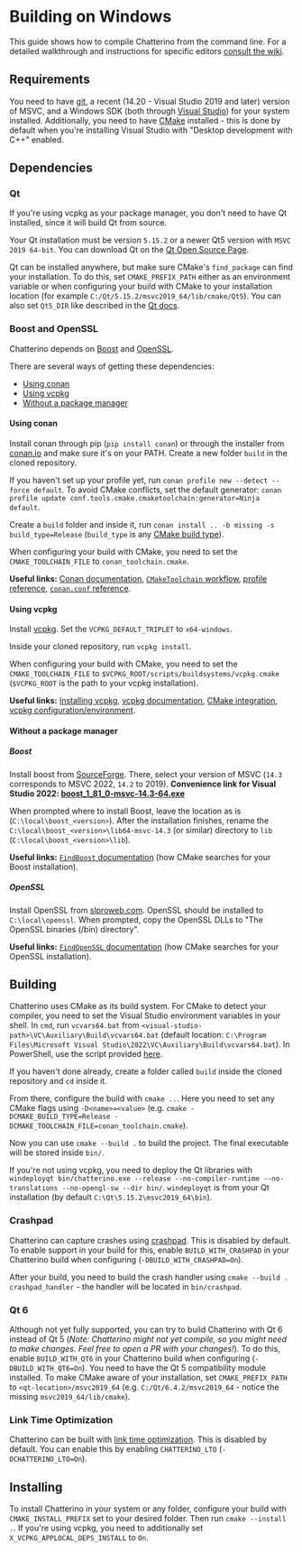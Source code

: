 # Building on Windows

This guide shows how to compile Chatterino from the command line.
For a detailed walkthrough and instructions for specific editors [consult the wiki](https://wiki.chatterino.com/).

## Requirements

You need to have [git](https://git-scm.com/), a recent (14.20 - Visual Studio 2019 and later) version of MSVC, and a Windows SDK (both through [Visual Studio](https://visualstudio.microsoft.com/downloads/)) for your system installed. Additionally, you need to have [CMake](https://cmake.org/) installed - this is done by default when you're installing Visual Studio with "Desktop development with C++" enabled.

## Dependencies

### Qt

If you're using vcpkg as your package manager, you don't need to have Qt installed, since it will build Qt from source.

Your Qt installation must be version `5.15.2` or a newer Qt5 version with `MSVC 2019 64-bit`.
You can download Qt on the [Qt Open Source Page](https://www.qt.io/download-open-source).

Qt can be installed anywhere, but make sure CMake's `find_package` can find your installation.
To do this, set `CMAKE_PREFIX_PATH` either as an environment variable or when configuring your build with CMake
to your installation location (for example `C:/Qt/5.15.2/msvc2019_64/lib/cmake/Qt5`).
You can also set `Qt5_DIR` like described in the [Qt docs](https://doc.qt.io/qt-5/cmake-get-started.html).

### Boost and OpenSSL

Chatterino depends on [Boost](https://www.boost.org) and [OpenSSL](https://www.openssl.org).

There are several ways of getting these dependencies:

- [Using conan](#using-conan)
- [Using vcpkg](#using-vcpkg)
- [Without a package manager](#without-a-package-manager)

#### Using conan

Install conan through pip (`pip install conan`) or through the installer from [conan.io](https://conan.io/downloads.html) and make sure it's on your PATH.
Create a new folder `build` in the cloned repository.

If you haven't set up your profile yet, run `conan profile new --detect --force default`.
To avoid CMake conflicts, set the default generator: `conan profile update conf.tools.cmake.cmaketoolchain:generator=Ninja default`.

Create a `build` folder and inside it, run `conan install .. -b missing -s build_type=Release` (`build_type` is any [CMake build type](https://cmake.org/cmake/help/latest/variable/CMAKE_BUILD_TYPE.html)).

When configuring your build with CMake, you need to set the `CMAKE_TOOLCHAIN_FILE` to `conan_toolchain.cmake`.

**Useful links:** [Conan documentation](https://docs.conan.io), [`CMakeToolchain` workflow](https://docs.conan.io/en/latest/reference/conanfile/tools/cmake/cmaketoolchain.html#using-the-toolchain-in-developer-flow), [profile reference](https://docs.conan.io/en/latest/reference/profiles.html), [`conan.conf` reference](https://docs.conan.io/en/latest/reference/config_files/conan.conf.html).

#### Using vcpkg

Install [vcpkg](https://vcpkg.io/). Set the `VCPKG_DEFAULT_TRIPLET` to `x64-windows`.

Inside your cloned repository, run `vcpkg install`.

When configuring your build with CMake, you need to set the `CMAKE_TOOLCHAIN_FILE` to `$VCPKG_ROOT/scripts/buildsystems/vcpkg.cmake` (`$VCPKG_ROOT` is the path to your vcpkg installation).

**Useful links:** [Installing vcpkg](https://vcpkg.io/en/getting-started.html), [vcpkg documentation](https://vcpkg.io/en/docs/README.html), [CMake integration](https://vcpkg.io/en/docs/users/buildsystems/cmake-integration.html), [vcpkg configuration/environment](https://vcpkg.io/en/docs/users/config-environment.html).

#### Without a package manager

##### Boost

Install boost from [SourceForge](https://sourceforge.net/projects/boost/files/boost-binaries/).
There, select your version of MSVC (`14.3` corresponds to MSVC 2022, `14.2` to 2019).
**Convenience link for Visual Studio 2022: [boost_1_81_0-msvc-14.3-64.exe](https://sourceforge.net/projects/boost/files/boost-binaries/1.81.0/boost_1_81_0-msvc-14.3-64.exe/download)**

When prompted where to install Boost, leave the location as is (`C:\local\boost_<version>`).
After the installation finishes, rename the `C:\local\boost_<version>\lib64-msvc-14.3` (or similar) directory to `lib` (`C:\local\boost_<version>\lib`).

**Useful links:** [`FindBoost` documentation](https://cmake.org/cmake/help/latest/module/FindBoost.html) (how CMake searches for your Boost installation).

##### OpenSSL

Install OpenSSL from [slproweb.com](https://slproweb.com/download/Win64OpenSSL-1_1_1s.exe).
OpenSSL should be installed to `C:\local\openssl`. When prompted, copy the OpenSSL DLLs to "The OpenSSL binaries (/bin) directory".

**Useful links:** [`FindOpenSSL` documentation](https://cmake.org/cmake/help/latest/module/FindOpenSSL.html) (how CMake searches for your OpenSSL installation).

## Building

Chatterino uses CMake as its build system. For CMake to detect your compiler, you need to set the Visual Studio environment variables in your shell.
In `cmd`, run `vcvars64.bat` from `<visual-studio-path>\VC\Auxiliary\Build\vcvars64.bat` (default location: `C:\Program Files\Microsoft Visual Studio\2022\VC\Auxiliary\Build\vcvars64.bat`).
In PowerShell, use the script provided [here](https://gist.github.com/Nerixyz/4b75418a3fc9be504a281dcd71875c0c).

If you haven't done already, create a folder called `build` inside the cloned repository and `cd` inside it.

From there, configure the build with `cmake ..`. Here you need to set any CMake flags using `-D<name>=<value>` (e.g. `cmake -DCMAKE_BUILD_TYPE=Release -DCMAKE_TOOLCHAIN_FILE=conan_toolchain.cmake`).

Now you can use `cmake --build .` to build the project. The final executable will be stored inside `bin/`.

If you're not using vcpkg, you need to deploy the Qt libraries with `windeployqt bin/chatterino.exe --release --no-compiler-runtime --no-translations --no-opengl-sw --dir bin/`. `windeployqt` is from your Qt installation (by default `C:\Qt\5.15.2\msvc2019_64\bin`).

### Crashpad

Chatterino can capture crashes using [crashpad](https://chromium.googlesource.com/crashpad/crashpad). This is disabled by default. To enable support in your build for this, enable `BUILD_WITH_CRASHPAD` in your Chatterino build when configuring (`-DBUILD_WITH_CRASHPAD=On`).

After your build, you need to build the crash handler using `cmake --build . crashpad_handler` - the handler will be located in `bin/crashpad`.

### Qt 6

Although not yet fully supported, you can try to build Chatterino with Qt 6 instead of Qt 5 (_Note: Chatterino might not yet compile, so you might need to make changes. Feel free to open a PR with your changes!_). To do this, enable `BUILD_WITH_QT6` in your Chatterino build when configuring (`-DBUILD_WITH_QT6=On`). You need to have the Qt 5 compatibility module installed. To make CMake aware of your installation, set `CMAKE_PREFIX_PATH` to `<qt-location>/msvc2019_64` (e.g. `C:/Qt/6.4.2/msvc2019_64` - notice the missing `msvc2019_64/lib/cmake`).

### Link Time Optimization

Chatterino can be built with [link time optimization](https://en.wikipedia.org/wiki/Interprocedural_optimization). This is disabled by default. You can enable this by enabling `CHATTERINO_LTO` (`-DCHATTERINO_LTO=On`).

## Installing

To install Chatterino in your system or any folder, configure your build with `CMAKE_INSTALL_PREFIX` set to your desired folder.
Then run `cmake --install .`. If you're using vcpkg, you need to additionally set `X_VCPKG_APPLOCAL_DEPS_INSTALL` to `On`.
